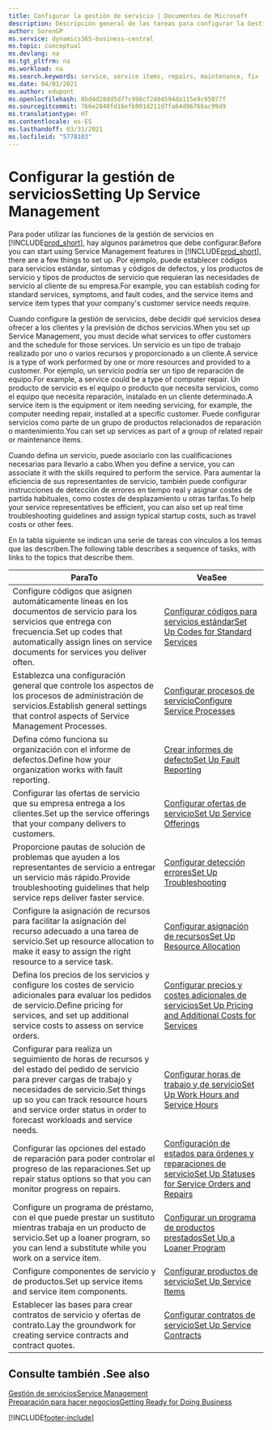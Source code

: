 ```yaml
---
title: Configurar la gestión de servicio | Documentos de Microsoft
description: Descripción general de las tareas para configurar la Gestión de servicios para adaptarla a la forma en que sus organizaciones gestionan sus servicios.
author: SorenGP
ms.service: dynamics365-business-central
ms.topic: conceptual
ms.devlang: na
ms.tgt_pltfrm: na
ms.workload: na
ms.search.keywords: service, service items, repairs, maintenance, fix
ms.date: 04/01/2021
ms.author: edupont
ms.openlocfilehash: 8bd4d28dd5d77c998cf2404594da115e9c95077f
ms.sourcegitcommit: 766e2840fd16efb901d211d7fa64d96766ac99d9
ms.translationtype: HT
ms.contentlocale: es-ES
ms.lasthandoff: 03/31/2021
ms.locfileid: "5778103"
---
```

# <a name="setting-up-service-management"></a><span data-ttu-id="2d239-103">Configurar la gestión de servicios</span><span class="sxs-lookup"><span data-stu-id="2d239-103">Setting Up Service Management</span></span>
<span data-ttu-id="2d239-104">Para poder utilizar las funciones de la gestión de servicios en [!INCLUDE[prod_short](includes/prod_short.md)], hay algunos parámetros que debe configurar.</span><span class="sxs-lookup"><span data-stu-id="2d239-104">Before you can start using Service Management features in [!INCLUDE[prod_short](includes/prod_short.md)], there are a few things to set up.</span></span> <span data-ttu-id="2d239-105">Por ejemplo, puede establecer códigos para servicios estándar, síntomas y códigos de defectos, y los productos de servicio y tipos de productos de servicio que requieran las necesidades de servicio al cliente de su empresa.</span><span class="sxs-lookup"><span data-stu-id="2d239-105">For example, you can establish coding for standard services, symptoms, and fault codes, and the service items and service item types that your company's customer service needs require.</span></span>  

<span data-ttu-id="2d239-106">Cuando configure la gestión de servicios, debe decidir qué servicios desea ofrecer a los clientes y la previsión de dichos servicios.</span><span class="sxs-lookup"><span data-stu-id="2d239-106">When you set up Service Management, you must decide what services to offer customers and the schedule for those services.</span></span> <span data-ttu-id="2d239-107">Un servicio es un tipo de trabajo realizado por uno o varios recursos y proporcionado a un cliente.</span><span class="sxs-lookup"><span data-stu-id="2d239-107">A service is a type of work performed by one or more resources and provided to a customer.</span></span> <span data-ttu-id="2d239-108">Por ejemplo, un servicio podría ser un tipo de reparación de equipo.</span><span class="sxs-lookup"><span data-stu-id="2d239-108">For example, a service could be a type of computer repair.</span></span> <span data-ttu-id="2d239-109">Un producto de servicio es el equipo o producto que necesita servicios, como el equipo que necesita reparación, instalado en un cliente determinado.</span><span class="sxs-lookup"><span data-stu-id="2d239-109">A service item is the equipment or item needing servicing, for example, the computer needing repair, installed at a specific customer.</span></span> <span data-ttu-id="2d239-110">Puede configurar servicios como parte de un grupo de productos relacionados de reparación o mantenimiento.</span><span class="sxs-lookup"><span data-stu-id="2d239-110">You can set up services as part of a group of related repair or maintenance items.</span></span>  
  
<span data-ttu-id="2d239-111">Cuando defina un servicio, puede asociarlo con las cualificaciones necesarias para llevarlo a cabo.</span><span class="sxs-lookup"><span data-stu-id="2d239-111">When you define a service, you can associate it with the skills required to perform the service.</span></span> <span data-ttu-id="2d239-112">Para aumentar la eficiencia de sus representantes de servicio, también puede configurar instrucciones de detección de errores en tiempo real y asignar costes de partida habituales, como costes de desplazamiento u otras tarifas.</span><span class="sxs-lookup"><span data-stu-id="2d239-112">To help your service representatives be efficient, you can also set up real time troubleshooting guidelines and assign typical startup costs, such as travel costs or other fees.</span></span>  

<span data-ttu-id="2d239-113">En la tabla siguiente se indican una serie de tareas con vínculos a los temas que las describen.</span><span class="sxs-lookup"><span data-stu-id="2d239-113">The following table describes a sequence of tasks, with links to the topics that describe them.</span></span>  
  
| <span data-ttu-id="2d239-114">Para</span><span class="sxs-lookup"><span data-stu-id="2d239-114">To</span></span> | <span data-ttu-id="2d239-115">Vea</span><span class="sxs-lookup"><span data-stu-id="2d239-115">See</span></span> |
| --- | --- |
| <span data-ttu-id="2d239-116">Configure códigos que asignen automáticamente líneas en los documentos de servicio para los servicios que entrega con frecuencia.</span><span class="sxs-lookup"><span data-stu-id="2d239-116">Set up codes that automatically assign lines on service documents for services you deliver often.</span></span> |[<span data-ttu-id="2d239-117">Configurar códigos para servicios estándar</span><span class="sxs-lookup"><span data-stu-id="2d239-117">Set Up Codes for Standard Services</span></span>](service-how-setup-service-coding.md)|
| <span data-ttu-id="2d239-118">Establezca una configuración general que controle los aspectos de los procesos de administración de servicios.</span><span class="sxs-lookup"><span data-stu-id="2d239-118">Establish general settings that control aspects of Service Management Processes.</span></span>|[<span data-ttu-id="2d239-119">Configurar procesos de servicio</span><span class="sxs-lookup"><span data-stu-id="2d239-119">Configure Service Processes</span></span>](service-setup-service-processes.md)|
| <span data-ttu-id="2d239-120">Defina cómo funciona su organización con el informe de defectos.</span><span class="sxs-lookup"><span data-stu-id="2d239-120">Define how your organization works with fault reporting.</span></span> |[<span data-ttu-id="2d239-121">Crear informes de defecto</span><span class="sxs-lookup"><span data-stu-id="2d239-121">Set Up Fault Reporting</span></span>](service-how-setup-fault-reporting.md) |
| <span data-ttu-id="2d239-122">Configurar las ofertas de servicio que su empresa entrega a los clientes.</span><span class="sxs-lookup"><span data-stu-id="2d239-122">Set up the service offerings that your company delivers to customers.</span></span>|[<span data-ttu-id="2d239-123">Configurar ofertas de servicio</span><span class="sxs-lookup"><span data-stu-id="2d239-123">Set Up Service Offerings</span></span>](service-how-setup-service-offerings.md)|
| <span data-ttu-id="2d239-124">Proporcione pautas de solución de problemas que ayuden a los representantes de servicio a entregar un servicio más rápido.</span><span class="sxs-lookup"><span data-stu-id="2d239-124">Provide troubleshooting guidelines that help service reps deliver faster service.</span></span> |[<span data-ttu-id="2d239-125">Configurar detección errores</span><span class="sxs-lookup"><span data-stu-id="2d239-125">Set Up Troubleshooting</span></span>](service-how-setup-troubleshooting.md) |
| <span data-ttu-id="2d239-126">Configure la asignación de recursos para facilitar la asignación del recurso adecuado a una tarea de servicio.</span><span class="sxs-lookup"><span data-stu-id="2d239-126">Set up resource allocation to make it easy to assign the right resource to a service task.</span></span> |[<span data-ttu-id="2d239-127">Configurar asignación de recursos</span><span class="sxs-lookup"><span data-stu-id="2d239-127">Set Up Resource Allocation</span></span>](service-how-setup-resource-allocation.md) |
| <span data-ttu-id="2d239-128">Defina los precios de los servicios y configure los costes de servicio adicionales para evaluar los pedidos de servicio.</span><span class="sxs-lookup"><span data-stu-id="2d239-128">Define pricing for services, and set up additional service costs to assess on service orders.</span></span> |[<span data-ttu-id="2d239-129">Configurar precios y costes adicionales de servicios</span><span class="sxs-lookup"><span data-stu-id="2d239-129">Set Up Pricing and Additional Costs for Services</span></span>](service-how-setup-service-costs-pricing.md)|
| <span data-ttu-id="2d239-130">Configurar para realiza un seguimiento de horas de recursos y del estado del pedido de servicio para prever cargas de trabajo y necesidades de servicio.</span><span class="sxs-lookup"><span data-stu-id="2d239-130">Set things up so you can track resource hours and service order status in order to forecast workloads and service needs.</span></span>|[<span data-ttu-id="2d239-131">Configurar horas de trabajo y de servicio</span><span class="sxs-lookup"><span data-stu-id="2d239-131">Set Up Work Hours and Service Hours</span></span>](service-how-setup-work-service-hours.md)|
| <span data-ttu-id="2d239-132">Configurar las opciones del estado de reparación para poder controlar el progreso de las reparaciones.</span><span class="sxs-lookup"><span data-stu-id="2d239-132">Set up repair status options so that you can monitor progress on repairs.</span></span> | [<span data-ttu-id="2d239-133">Configuración de estados para órdenes y reparaciones de servicio</span><span class="sxs-lookup"><span data-stu-id="2d239-133">Set Up Statuses for Service Orders and Repairs</span></span>](service-order-repair-status.md)|
| <span data-ttu-id="2d239-134">Configure un programa de préstamo, con el que puede prestar un sustituto mientras trabaja en un producto de servicio.</span><span class="sxs-lookup"><span data-stu-id="2d239-134">Set up a loaner program, so you can lend a substitute while you work on a service item.</span></span> |[<span data-ttu-id="2d239-135">Configurar un programa de productos prestados</span><span class="sxs-lookup"><span data-stu-id="2d239-135">Set Up a Loaner Program</span></span>](service-how-setup-loaner-program.md) |
| <span data-ttu-id="2d239-136">Configure componentes de servicio y de productos.</span><span class="sxs-lookup"><span data-stu-id="2d239-136">Set up service items and service item components.</span></span> |[<span data-ttu-id="2d239-137">Configurar productos de servicio</span><span class="sxs-lookup"><span data-stu-id="2d239-137">Set Up Service Items</span></span>](service-how-setup-service-items.md) |
| <span data-ttu-id="2d239-138">Establecer las bases para crear contratos de servicio y ofertas de contrato.</span><span class="sxs-lookup"><span data-stu-id="2d239-138">Lay the groundwork for creating service contracts and contract quotes.</span></span> |[<span data-ttu-id="2d239-139">Configurar contratos de servicio</span><span class="sxs-lookup"><span data-stu-id="2d239-139">Set Up Service Contracts</span></span>](service-how-setup-service-contracts.md) |

## <a name="see-also"></a><span data-ttu-id="2d239-140">Consulte también .</span><span class="sxs-lookup"><span data-stu-id="2d239-140">See also</span></span>
[<span data-ttu-id="2d239-141">Gestión de servicios</span><span class="sxs-lookup"><span data-stu-id="2d239-141">Service Management</span></span>](service-service.md)  
[<span data-ttu-id="2d239-142">Preparación para hacer negocios</span><span class="sxs-lookup"><span data-stu-id="2d239-142">Getting Ready for Doing Business</span></span>](ui-get-ready-business.md)  


[!INCLUDE[footer-include](includes/footer-banner.md)]